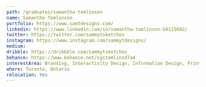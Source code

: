 ```yaml
---
path: /graduates/samantha-tomlinson
name: Samantha Tomlinson
portfolio: https://www.samtdesigns.com/
linkedin: https://www.linkedin.com/in/samantha-tomlinson-b8115692/
twitter: https://twitter.com/sammytsketches
instagram: https://www.instagram.com/sammytdesigns/
medium:
dribble: https://dribbble.com/sammytsketches
behance: https://www.behance.net/sgstomlinsd7a4
interestArea: Branding, Interactivity Design, Information Design, Print Design
where: Toronto, Ontario
relocation: Yes
---
```

